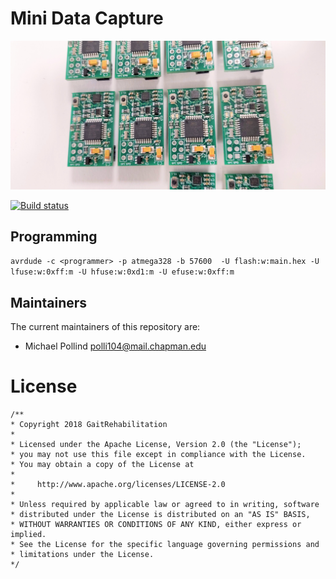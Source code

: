 # Mini Data Capture

![preview](./preview.jpg)

[![Build status](https://ci.appveyor.com/api/projects/status/m28o2q5g6hhju8yk?svg=true)](https://ci.appveyor.com/project/pollend/mini-data-capture)



## Programming

```avrdude -c <programmer> -p atmega328 -b 57600  -U flash:w:main.hex -U lfuse:w:0xff:m -U hfuse:w:0xd1:m -U efuse:w:0xff:m```

## Maintainers

The current maintainers of this repository are:

* Michael Pollind <polli104@mail.chapman.edu>


# License

```
/**
* Copyright 2018 GaitRehabilitation
*
* Licensed under the Apache License, Version 2.0 (the "License");
* you may not use this file except in compliance with the License.
* You may obtain a copy of the License at
*
*     http://www.apache.org/licenses/LICENSE-2.0
*
* Unless required by applicable law or agreed to in writing, software
* distributed under the License is distributed on an "AS IS" BASIS,
* WITHOUT WARRANTIES OR CONDITIONS OF ANY KIND, either express or implied.
* See the License for the specific language governing permissions and
* limitations under the License.
*/

```